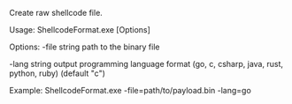 Create raw shellcode file.

Usage: ShellcodeFormat.exe [Options]

Options:
  -file string
         path to the binary file
        
  -lang string
        output programming language format (go, c, csharp, java, rust, python, ruby) (default "c")

Example:
 ShellcodeFormat.exe -file=path/to/payload.bin -lang=go
